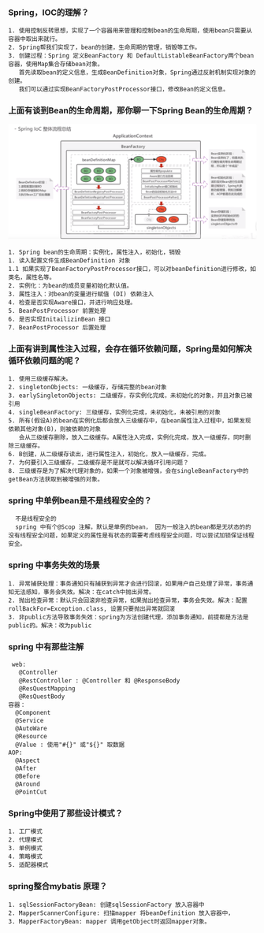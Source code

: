 ### Spring，IOC的理解？
```angular2html
1. 使用控制反转思想，实现了一个容器用来管理和控制bean的生命周期，使用bean只需要从容器中取出来就行。
2. Spring帮我们实现了，bean的创建，生命周期的管理，销毁等工作。
3. 创建过程：Spring 定义BeanFactory 和 DefaultListableBeanFactory两个bean容器，使用Map集合存储bean对象。
   首先读取bean的定义信息，生成BeanDefinition对象，Spring通过反射机制实现对象的创建。
   我们可以通过实现BeanFactoryPostProcessor接口，修改Bean的定义信息。
```

### 上面有谈到Bean的生命周期，那你聊一下Spring Bean的生命周期？
<img src="/images/ioc1.png">

```angular2html
1. Spring bean的生命周期：实例化，属性注入，初始化，销毁
1. 读入配置文件生成BeanDefinition 对象
1.1 如果实现了BeanFactoryPostProcessor接口，可以对beanDefinition进行修改，如类名，属性名等。
2. 实例化：为bean的成员变量初始化默认值。
3. 属性注入：对bean的变量进行赋值 (DI) 依赖注入
4. 检查是否实现Aware接口，并进行响应处理。
5. BeanPostProcessor 前置处理
6. 是否实现InitailizinBean 接口
7. BeanPostProcessor 后置处理
```
 
 ### 上面有讲到属性注入过程，会存在循环依赖问题，Spring是如何解决循环依赖问题的呢？
```angular2html
1. 使用三级缓存解决。
2. singletonObjects: 一级缓存，存储完整的bean对象
3. earlySingletonObjects: 二级缓存，存实例化完成，未初始化的对象，并且对象已被引用
4. singleBeanFactory: 三级缓存，实例化完成，未初始化，未被引用的对象
5. 所有(假设A)的bean在实例化后都会放入三级缓存中，在bean属性注入过程中，如果发现依赖其他对象(B)，则被依赖的对象
   会从三级缓存删除，放入二级缓存。A属性注入完成，实例化完成，放入一级缓存，同时删除三级缓存。
6. B创建，从二级缓存读出，进行属性注入，初始化，放入一级缓存，完成。
7. 为何要引入三级缓存，二级缓存是不是就可以解决循环引用问题？
8. 三级缓存是为了解决代理对象的，如果一个对象被增强，会在singleBeanFactory中的getBean方法获取到被增强的对象。
```

### spring 中单例bean是不是线程安全的？
```angular2html
  不是线程安全的
  spring 中有个@Scop 注解，默认是单例的bean， 因为一般注入的bean都是无状态的的没有线程安全问题，如果定义的属性是有状态的需要考虑线程安全问题，可以尝试加锁保证线程安全。
```

### spring 中事务失效的场景
```angular2html
1. 异常捕获处理：事务通知只有捕获到异常才会进行回滚，如果用户自己处理了异常，事务通知无法感知，事务会失效。解决：在catch中抛出异常。
2. 抛出检查异常：默认只会回滚非检查异常，如果抛出检查异常，事务会失效。解决：配置rollBackFor=Exception.class, 设置只要抛出异常就回滚
3. 非public方法导致事务失效：spring为方法创建代理，添加事务通知，前提都是方法是public的。解决：改为public
```

### spring 中有那些注解
```angular2html
 web:
   @Controller
   @RestController : @Controller 和 @ResponseBody
   @ResQuestMapping
   @ResQuestBody
容器：
  @Component
  @Service
  @AutoWare
  @Resource
  @Value : 使用"#{}" 或"${}" 取数据
AOP:
  @Aspect
  @After
  @Before
  @Around
  @PointCut
```
### Spring中使用了那些设计模式？
```angular2html
1. 工厂模式
2. 代理模式
3. 单例模式
4. 策略模式
5. 适配器模式
```

### spring整合mybatis 原理？
```angular2html
1. sqlSessionFactoryBean: 创建sqlSessionFactory 放入容器中
2. MapperScannerConfigure: 扫描mapper 将beanDefinition 放入容器中，
3. MapperFactoryBean: mapper 调用getObject时返回mapper对象。
```


